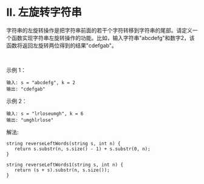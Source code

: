 #  II. 左旋转字符串

字符串的左旋转操作是把字符串前面的若干个字符转移到字符串的尾部。请定义一个函数实现字符串左旋转操作的功能。比如，输入字符串"abcdefg"和数字2，该函数将返回左旋转两位得到的结果"cdefgab"。

 

示例 1：
```
输入: s = "abcdefg", k = 2
输出: "cdefgab"
```
示例 2：
```
输入: s = "lrloseumgh", k = 6
输出: "umghlrlose"
```

解法:
```
string reverseLeftWords(string s, int n) {
   return s.substr(n, s.size() - 1) + s.substr(0, n);
}

string reverseLeftWords1(string s, int n) {
   return (s + s).substr(n, s.size());
}
```
